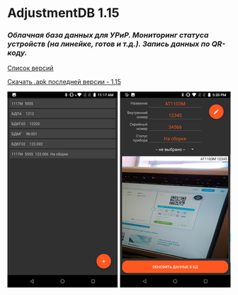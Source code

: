 # AdjustmentDB 1.15
### <i>Облачная база данных для УРиР. Мониторинг статуса устройств (на линейке, готов и т.д.). Запись данных по QR-коду.</i> 

[Список версий](./VERSION.md)

[Скачать .apk последней версии - 1.15](./AdjustmentDB-v1.15.apk)


![alt tag](fon.png)
